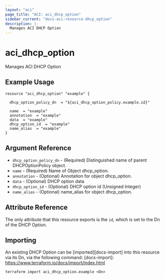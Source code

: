 ```yaml
---
layout: "aci"
page_title: "ACI: aci_dhcp_option"
sidebar_current: "docs-aci-resource-dhcp_option"
description: |-
  Manages ACI DHCP Option
---
```


# aci_dhcp_option

Manages ACI DHCP Option

## Example Usage

```hcl
resource "aci_dhcp_option" "example" {

  dhcp_option_policy_dn  = "${aci_dhcp_option_policy.example.id}"

  name  = "example"
  annotation  = "example"
  data  = "example"
  dhcp_option_id  = "example"
  name_alias  = "example"
}
```

## Argument Reference

- `dhcp_option_policy_dn` - (Required) Distinguished name of parent DHCPOptionPolicy object.
- `name` - (Required) Name of Object dhcp_option.
- `annotation` - (Optional) Annotation for object dhcp_option.
- `data` - (Optional) DHCP option data
- `dhcp_option_id` - (Optional) DHCP option id (Unsigned Integer)
- `name_alias` - (Optional) name_alias for object dhcp_option.

## Attribute Reference

The only attribute that this resource exports is the `id`, which is set to the
Dn of the DHCP Option.

## Importing

An existing DHCP Option can be [imported][docs-import] into this resource via its Dn, via the following command:
[docs-import]: https://www.terraform.io/docs/import/index.html

```
terraform import aci_dhcp_option.example <Dn>
```
